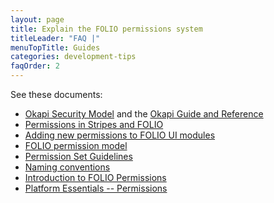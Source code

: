 ```yaml
---
layout: page
title: Explain the FOLIO permissions system
titleLeader: "FAQ |"
menuTopTitle: Guides
categories: development-tips
faqOrder: 2
---
```


See these documents:

* [Okapi Security Model](https://github.com/folio-org/okapi/blob/master/doc/security.md)
and the [Okapi Guide and Reference](https://github.com/folio-org/okapi/blob/master/doc/guide.md)
* [Permissions in Stripes and FOLIO](https://github.com/folio-org/stripes-core/blob/master/doc/permissions.md)
* [Adding new permissions to FOLIO UI modules](https://github.com/folio-org/stripes-core/blob/master/doc/adding-permissions.md)
* [FOLIO permission model](https://wiki.folio.org/display/PLATFORM/FOLIO+permission+model)
* [Permission Set Guidelines](https://wiki.folio.org/display/DD/Permission+Set+Guidelines)
* [Naming conventions](/guidelines/naming-conventions/)
* [Introduction to FOLIO Permissions](https://wiki.folio.org/display/FOLIOtips/Introduction+to+FOLIO+Permissions)
* [Platform Essentials -- Permissions](https://docs.folio.org/docs/platform-essentials/permissions/)

